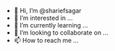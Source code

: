- 👋 Hi, I’m @shariefsagar
- 👀 I’m interested in ...
- 🌱 I’m currently learning ...
- 💞️ I’m looking to collaborate on ...
- 📫 How to reach me ...

<!---
shariefsagar/shariefsagar is a ✨ special ✨ repository because its `README.md` (this file) appears on your GitHub profile.
You can click the Preview link to take a look at your changes.
--->
